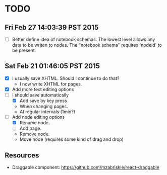 # TODO

## Fri Feb 27 14:03:39 PST 2015

- [ ] Better define idea of notebook schemas. The lowest level allows
      any data to be writen to nodes. The "notebook schema" requires
      'nodeid' to be present.

## Sat Feb 21 01:46:05 PST 2015

- [x] I usually save XHTML. Should I continue to do that?
  - I now write XHTML for pages.
- [x] Add more text editing options
- [ ] I should save automatically
  - [x] Add save by key press
  - When changing pages.
  - At regular intervals (1min?)
- [ ] Add node editing options
  - [x] Rename node.
  - [ ] Add page.
  - Remove node.
  - Move node (requires some kind of drag and drop)


## Resources

- Draggable component: https://github.com/mzabriskie/react-draggable
